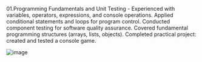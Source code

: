 01.Programming Fundamentals and Unit Testing - Experienced with variables, operators, expressions, and console operations. Applied conditional statements and loops for program control. Conducted component testing for software quality assurance. Covered fundamental programming structures (arrays, lists, objects). Completed practical project: created and tested a console game.

![image](https://github.com/user-attachments/assets/c8e6e118-c940-4c31-a722-1d75a0d08736)


